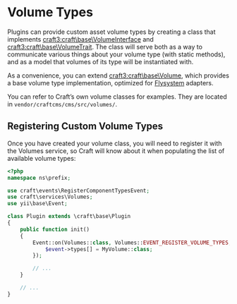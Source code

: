 # Volume Types

Plugins can provide custom asset volume types by creating a class that implements <craft3:craft\base\VolumeInterface> and <craft3:craft\base\VolumeTrait>. The class will serve both as a way to communicate various things about your volume type (with static methods), and as a model that volumes of its type will be instantiated with.

As a convenience, you can extend <craft3:craft\base\Volume>, which provides a base volume type implementation, optimized for [Flysystem](https://flysystem.thephpleague.com/) adapters.

You can refer to Craft’s own volume classes for examples. They are located in `vendor/craftcms/cms/src/volumes/`.

## Registering Custom Volume Types

Once you have created your volume class, you will need to register it with the Volumes service, so Craft will know about it when populating the list of available volume types:

```php
<?php
namespace ns\prefix;

use craft\events\RegisterComponentTypesEvent;
use craft\services\Volumes;
use yii\base\Event;

class Plugin extends \craft\base\Plugin
{
    public function init()
    {
        Event::on(Volumes::class, Volumes::EVENT_REGISTER_VOLUME_TYPES, function(RegisterComponentTypesEvent $event) {
            $event->types[] = MyVolume::class;
        });

        // ...
    }

    // ...
}
```
